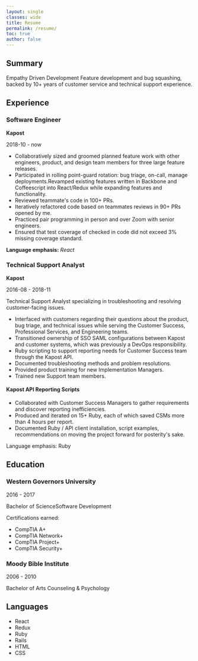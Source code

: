 ```yaml
---
layout: single
classes: wide
title: Resume
permalink: /resume/
toc: true 
author: false
---
```


## Summary

Empathy Driven Development Feature development and bug squashing, backed by 10+ years of customer service and technical support experience.

## Experience

### Software Engineer

**Kapost**

2018-10 - now

- Collaboratively sized and groomed planned feature work with other engineers, product, and design team members for three large feature releases.
- Participated in rolling point-guard rotation: bug triage, on-call, manage deployments.Revamped existing features written in Backbone and Coffeescript into React/Redux while expanding features and functionality.
- Reviewed teammate's code in 100+ PRs.
- Iteratively refactored code based on teammates reviews in 90+ PRs opened by me.
- Practiced pair programming in person and over Zoom with senior engineers.
- Ensured that test coverage of checked in code did not exceed 3% missing coverage standard.

**Language emphasis:** _React_

### Technical Support Analyst

**Kapost**

2016-08 - 2018-11

Technical Support Analyst specializing in troubleshooting and resolving customer-facing issues.
- Interfaced with customers regarding their questions about the product, bug triage, and technical issues while serving the Customer Success, Professional Services, and Engineering teams.
- Transitioned ownership of SSO SAML configurations between Kapost and customer systems, which was previously a DevOps responsibility.
- Ruby scripting to support reporting needs for Customer Success team through the Kapost API.
- Documented troubleshooting methods and problem resolutions.
- Provided product training for new Implementation Managers.
- Trained new Support team members.

#### Kapost API Reporting Scripts
- Collaborated with Customer Success Managers to gather requirements and discover reporting inefficiencies.
- Produced and iterated on 15+ Ruby, each of which saved CSMs more than 4 hours per report.
- Documented Ruby / API client installation, script examples, recommendations on moving the project forward for posterity's sake.

Language emphasis: Ruby

## Education

### Western Governors University

2016 - 2017

Bachelor of ScienceSoftware Development

Certifications earned:
- CompTIA A+
- CompTIA Network+
- CompTIA Project+
- CompTIA Security+

### Moody Bible Institute

2006 - 2010

Bachelor of Arts Counseling & Psychology

## Languages

- React
- Redux
- Ruby
- Rails
- HTML
- CSS
